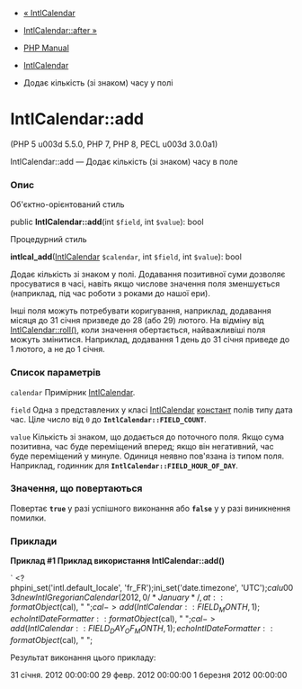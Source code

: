 - [« IntlCalendar](class.intlcalendar.md)
- [IntlCalendar::after »](intlcalendar.after.md)

- [PHP Manual](index.md)
- [IntlCalendar](class.intlcalendar.md)
- Додає кількість (зі знаком) часу у полі

# IntlCalendar::add

(PHP 5 u003d 5.5.0, PHP 7, PHP 8, PECL u003d 3.0.0a1)

IntlCalendar::add — Додає кількість (зі знаком) часу в поле

### Опис

Об'єктно-орієнтований стиль

public **IntlCalendar::add**(int `$field`, int `$value`): bool

Процедурний стиль

**intlcal_add**([IntlCalendar](class.intlcalendar.md) `$calendar`, int
`$field`, int `$value`): bool

Додає кількість зі знаком у полі. Додавання позитивної суми
дозволяє просуватися в часі, навіть якщо числове значення поля
зменшується (наприклад, під час роботи з роками до нашої ери).

Інші поля можуть потребувати коригування, наприклад, додавання місяця
до 31 січня призведе до 28 (або 29) лютого. На відміну від
[IntlCalendar::roll()](intlcalendar.roll.md), коли значення
обертається, найважливіші поля можуть змінитися. Наприклад, додавання
1 день до 31 січня приведе до 1 лютого, а не до 1 січня.

### Список параметрів

`calendar`
Примірник [IntlCalendar](class.intlcalendar.md).

`field`
Одна з представлених у класі [IntlCalendar](class.intlcalendar.md)
[констант](class.intlcalendar.md#intlcalendar.constants) полів типу
дата час. Ціле число від `0` до **`IntlCalendar::FIELD_COUNT`**.

`value`
Кількість зі знаком, що додається до поточного поля. Якщо сума
позитивна, час буде переміщений вперед; якщо він
негативний, час буде переміщений у минуле. Одиниця неявно
пов'язана із типом поля. Наприклад, годинник для
**`IntlCalendar::FIELD_HOUR_OF_DAY`**.

### Значення, що повертаються

Повертає **`true`** у разі успішного виконання або **`false`** у
у разі виникнення помилки.

### Приклади

**Приклад #1 Приклад використання **IntlCalendar::add()****

` <?phpini_set('intl.default_locale', 'fr_FR');ini_set('date.timezone', 'UTC');$cal u003d new IntlGregorianCalendar(2012, 0 /* January */, at: :formatObject($cal), "
";$cal->add(IntlCalendar::FIELD_MONTH, 1);echo IntlDateFormatter::formatObject($cal), "
";$cal->add(IntlCalendar::FIELD_DAY_OF_MONTH, 1);echo IntlDateFormatter::formatObject($cal), "
";

Результат виконання цього прикладу:

31 січня. 2012 00:00:00
29 февр. 2012 00:00:00
1 березня 2012 00:00:00
